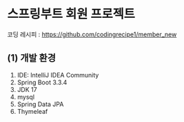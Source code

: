 # 스프링부트 회원 프로젝트
코딩 레시피 : https://github.com/codingrecipe1/member_new

## (1) 개발 환경
1. IDE: IntelliJ IDEA Community
2. Spring Boot 3.3.4
3. JDK 17
4. mysql
5. Spring Data JPA
6. Thymeleaf
